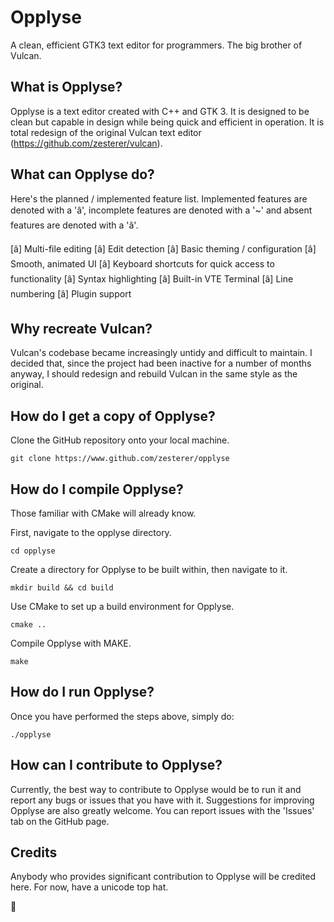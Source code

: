 # Opplyse

A clean, efficient GTK3 text editor for programmers. The big brother of Vulcan.

## What is Opplyse?

Opplyse is a text editor created with C++ and GTK 3. It is designed to be clean but capable in design while being quick and efficient in operation. It is total redesign of the original Vulcan text editor (https://github.com/zesterer/vulcan).

## What can Opplyse do?

Here's the planned / implemented feature list. Implemented features are denoted with a 'â', incomplete features are denoted with a '~' and absent features are denoted with a 'â'.

[â] Multi-file editing
[â] Edit detection
[â] Basic theming / configuration
[â] Smooth, animated UI
[â] Keyboard shortcuts for quick access to functionality
[â] Syntax highlighting
[â] Built-in VTE Terminal
[â] Line numbering
[â] Plugin support

## Why recreate Vulcan?

Vulcan's codebase became increasingly untidy and difficult to maintain. I decided that, since the project had been inactive for a number of months anyway, I should redesign and rebuild Vulcan in the same style as the original.

## How do I get a copy of Opplyse?

Clone the GitHub repository onto your local machine.

`git clone https://www.github.com/zesterer/opplyse`

## How do I compile Opplyse?

Those familiar with CMake will already know.

First, navigate to the opplyse directory.

`cd opplyse`

Create a directory for Opplyse to be built within, then navigate to it.

`mkdir build && cd build`

Use CMake to set up a build environment for Opplyse.

`cmake ..`

Compile Opplyse with MAKE.

`make`

## How do I run Opplyse?

Once you have performed the steps above, simply do:

`./opplyse`

## How can I contribute to Opplyse?

Currently, the best way to contribute to Opplyse would be to run it and report any bugs or issues that you have with it. Suggestions for improving Opplyse are also greatly welcome. You can report issues with the 'Issues' tab on the GitHub page.

## Credits

Anybody who provides significant contribution to Opplyse will be credited here. For now, have a unicode top hat.

🎩
